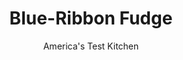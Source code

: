 ---
layout: ../../layouts/MarkdownPostLayout.astro
title: Blue-Ribbon Fudge
author: America's Test Kitchen
pubDate: 2023-03-15
description: "For a smooth creamy texture every time, we rely on evaporated milk and Marshmallow Fluff."
image_url: https://res.cloudinary.com/hksqkdlah/image/upload/ar_1:1,c_fill,dpr_2.0,f_auto,fl_lossy.progressive.strip_profile,g_faces:auto,q_auto:low,w_344/4331_boatk08-sfs-4c-chocolatefudge-26-319723
tags: ["Desserts or Baked Goods","Candy"]
calories: 9381
protein: 
carbohydrates: 11
fats: 
fiber: 
ingredients: ["4 cups (28 ounces), sugar","1 , (12-ounce) can evaporated milk","16 tablespoons, unsalted butter (2 sticks)","2 cups, walnuts or pecans, toasted and chopped coarse","1 , (8-ounce) jar Marshmallow Fluff","2 teaspoons, vanilla extract","12 ounces, bittersweet chocolate, chopped","8 ounces, unsweetened chocolate, chopped"]
serves: 117
time: ""
instructions: ["Line 13 by 9-inch baking dish with two pieces of foil, placed perpendicular to each other; let edges of foil overhang pan.","Bring sugar, evaporated milk, and butter to boil in large, heavy-bottomed Dutch oven over medium-high heat, stirring constantly. Reduce to simmer and cook, stirring constantly, until mixture is light tan in color and registers 234 degrees on instant-read or candy thermometer, 7 to 12 minutes.","Take pan off heat; stir in walnuts, Marshmallow Fluff, and vanilla until uniformly combined. Let mixture cool to 200 degrees, about 7 minutes.","Stir in chocolates until smooth. Pour mixture into prepared pan and refrigerate, uncovered, until firm, about 4 hours. Using foil overhang, remove fudge from pan and cut into squares. (Fudge can be refrigerated in airtight container for up to 1 month.)"]
nutrition: ["38 mg Potassium","19 mg Phosphorus","11 mg Calcium","11 mg Magnesium","5 mg Sodium","3 g Fat","1 g Monounsaturated","5 mg Cholesterol","2 g Saturated","1 µg Folate (food)","9 g Sugars","11 g Carbs","1 µg Folate equivalent (total)","15 µg Vitamin A","80 kcal Energy","9 g Sugars, added","9381 calories"]
notes: "Stir the fudge constantly to prevent scorching. This fudge can be made in either a glass or metal baking dish."
---